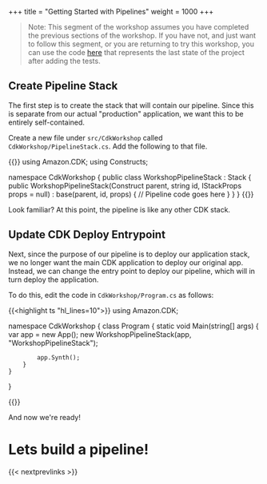+++
title = "Getting Started with Pipelines"
weight = 1000
+++

> Note: This segment of the workshop assumes you have completed the previous sections of the workshop. If you have not, and just want to follow this segment, or you are returning to try this workshop, you can use the code [here](https://github.com/aws-samples/aws-cdk-intro-workshop/tree/master/code/csharp/main-workshop) that represents the last state of the project after adding the tests.

## Create Pipeline Stack
The first step is to create the stack that will contain our pipeline.
Since this is separate from our actual "production" application, we want this to be entirely self-contained.

Create a new file under `src/CdkWorkshop` called `CdkWorkshop/PipelineStack.cs`. Add the following to that file.

{{<highlight ts>}}
using Amazon.CDK;
using Constructs;

namespace CdkWorkshop
{
    public class WorkshopPipelineStack : Stack
    {
        public WorkshopPipelineStack(Construct parent, string id, IStackProps props = null) : base(parent, id, props)
        {
            // Pipeline code goes here
        }
    }
}
{{</highlight>}}

Look familiar? At this point, the pipeline is like any other CDK stack.

## Update CDK Deploy Entrypoint
Next, since the purpose of our pipeline is to deploy our application stack, we no longer want the main CDK application to deploy our original app. Instead, we can change the entry point to deploy our pipeline, which will in turn deploy the application.

To do this, edit the code in `CdkWorkshop/Program.cs` as follows:

{{<highlight ts "hl_lines=10">}}
using Amazon.CDK;

namespace CdkWorkshop
{
    class Program
    {
        static void Main(string[] args)
        {
            var app = new App();
            new WorkshopPipelineStack(app, "WorkshopPipelineStack");

            app.Synth();
        }
    }
}

{{</highlight>}}


And now we're ready!

# Lets build a pipeline!

{{< nextprevlinks >}}